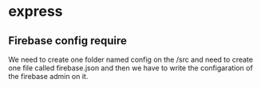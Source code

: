 # express

## Firebase config require

We need to create one folder named config on the /src and need to create one file called firebase.json 
and then we have to write the configaration of the firebase admin on it.